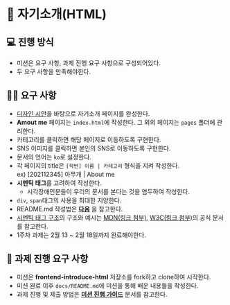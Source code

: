# 👋 자기소개(HTML)

## 💻 진행 방식

- 미션은 요구 사항, 과제 진행 요구 사항으로 구성되어있다.
- 두 요구 사항을 만족해야한다.

## 🧑‍💻 요구 사항

- [디자인 시안](https://www.figma.com/file/UHYXnffeSYlNgqeNK6onLE/%EC%9E%90%EA%B8%B0%EC%86%8C%EA%B0%9C-%ED%8E%98%EC%9D%B4%EC%A7%80-%EB%A0%88%EC%9D%B4%EC%95%84%EC%9B%83?type=design&node-id=0%3A1&mode=design&t=rZLtMMqqzJK2Sbvl-1)을 바탕으로 자기소개 페이지를 완성한다.
- **Amout me** 페이지는 `index.html`에 작성한다. 그 외의 페이지는 `pages` 폴더에 관리한다.
- 카테고리를 클릭하면 해당 페이지로 이동하도록 구현한다.
- SNS 이미지를 클릭하면 본인의 SNS로 이동하도록 구현한다.
- 문서의 언어는 `ko`로 설정한다.
- 각 페이지의 title은 `[학번] 이름 | 카테고리` 형식을 지켜 작성한다. <br />
  ex) [202112345] 아무개 | About me
- **시멘틱 태그**를 고려하여 작성한다.
  - 시각장애인분들이 우리의 문서를 본다는 것을 염두하여 작성한다.
- `div`, `span`태그의 사용을 최대한 지양한다.
- README.md 작성법은 **[다음](https://commonmark.org/help/)** 을 참고한다.
- [시멘틱 태그 구조](https://ossam5.tistory.com/111)의 구조와 예시는 [MDN(링크 첨부)](https://developer.mozilla.org/ko/docs/Glossary/Semantics), [W3C(링크 첨부)](https://www.w3schools.com/html/html5_semantic_elements.asp)의 공식 문서를 참고한다.
- 1주차 과제는 2월 13 ~ 2월 18일까지 완료해야한다.

## 🚀 과제 진행 요구 사항

- 미션은 **frontend-introduce-html** 저장소를 fork하고 clone하여 시작한다.
- 미션 완료 이후 `docs/README.md`에 미션을 통해 배운 내용들을 작성한다.
- 과제 진행 및 제출 방법은 **[미션 진행 가이드](https://www.notion.so/f0571981555d4509839b9db8d5382162?pvs=21)** 문서를 참고한다.



